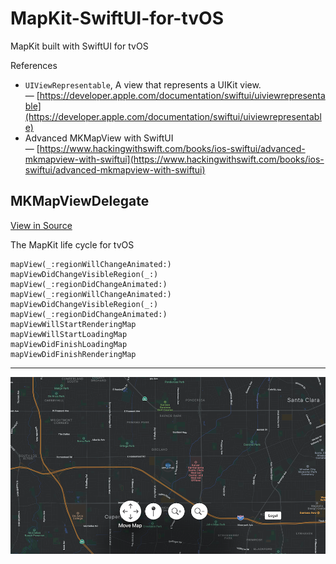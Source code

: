 # MapKit-SwiftUI-for-tvOS

MapKit built with SwiftUI for tvOS

References
* `UIViewRepresentable`, A view that represents a UIKit view. — [https://developer.apple.com/documentation/swiftui/uiviewrepresentable](https://developer.apple.com/documentation/swiftui/uiviewrepresentable)
* Advanced MKMapView with SwiftUI — [https://www.hackingwithswift.com/books/ios-swiftui/advanced-mkmapview-with-swiftui](https://www.hackingwithswift.com/books/ios-swiftui/advanced-mkmapview-with-swiftui)

## MKMapViewDelegate

[View in Source](x-source-tag://MKMapViewDelegate)

The MapKit life cycle for tvOS   

~~~ console
mapView(_:regionWillChangeAnimated:)
mapViewDidChangeVisibleRegion(_:)
mapView(_:regionDidChangeAnimated:)
mapView(_:regionWillChangeAnimated:)
mapViewDidChangeVisibleRegion(_:)
mapView(_:regionDidChangeAnimated:)
mapViewWillStartRenderingMap
mapViewWillStartLoadingMap
mapViewDidFinishLoadingMap
mapViewDidFinishRenderingMap
~~~

---

![MapKit-SwiftUI-for-tvOS](MapKit-SwiftUI-for-tvOS.png)
